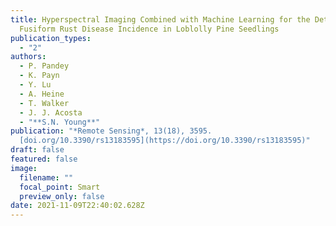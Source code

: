 ```yaml
---
title: Hyperspectral Imaging Combined with Machine Learning for the Detection of
  Fusiform Rust Disease Incidence in Loblolly Pine Seedlings
publication_types:
  - "2"
authors:
  - P. Pandey
  - K. Payn
  - Y. Lu
  - A. Heine
  - T. Walker
  - J. J. Acosta
  - "**S.N. Young**"
publication: "*Remote Sensing*, 13(18), 3595.
  [doi.org/10.3390/rs13183595](https://doi.org/10.3390/rs13183595)"
draft: false
featured: false
image:
  filename: ""
  focal_point: Smart
  preview_only: false
date: 2021-11-09T22:40:02.628Z
---
```

